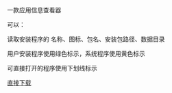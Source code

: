 一款应用信息查看器

可以：

读取安装程序的 名称、图标、包名、安装包路径、数据目录

用户安装程序使用绿色标示，系统程序使用黄色标示

可直接打开的程序使用下划线标示

<a href="https://github.com/difcareer/app_info/blob/master/out/production/appinfo/appinfo.apk">直接下载</a>



